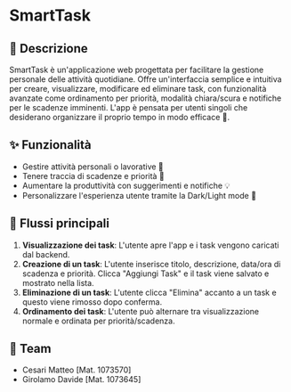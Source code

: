 # SmartTask 

## 📝 Descrizione

SmartTask è un'applicazione web progettata per facilitare la gestione personale delle attività quotidiane. Offre un'interfaccia semplice e intuitiva per creare, visualizzare, modificare ed eliminare task, con funzionalità avanzate come ordinamento per priorità, modalità chiara/scura e notifiche per le scadenze imminenti. L'app è pensata per utenti singoli che desiderano organizzare il proprio tempo in modo efficace 🚀.

## ✨ Funzionalità

* Gestire attività personali o lavorative 💼
* Tenere traccia di scadenze e priorità 📅
* Aumentare la produttività con suggerimenti e notifiche 💡
* Personalizzare l'esperienza utente tramite la Dark/Light mode 🎨

## 🔄 Flussi principali

1.  **Visualizzazione dei task**: L'utente apre l'app e i task vengono caricati dal backend.
2.  **Creazione di un task**: L'utente inserisce titolo, descrizione, data/ora di scadenza e priorità. Clicca "Aggiungi Task" e il task viene salvato e mostrato nella lista.
3.  **Eliminazione di un task**: L'utente clicca "Elimina" accanto a un task e questo viene rimosso dopo conferma.
4.  **Ordinamento dei task**: L'utente può alternare tra visualizzazione normale e ordinata per priorità/scadenza.

## 👥 Team

* Cesari Matteo \[Mat. 1073570]
* Girolamo Davide \[Mat. 1073645]
